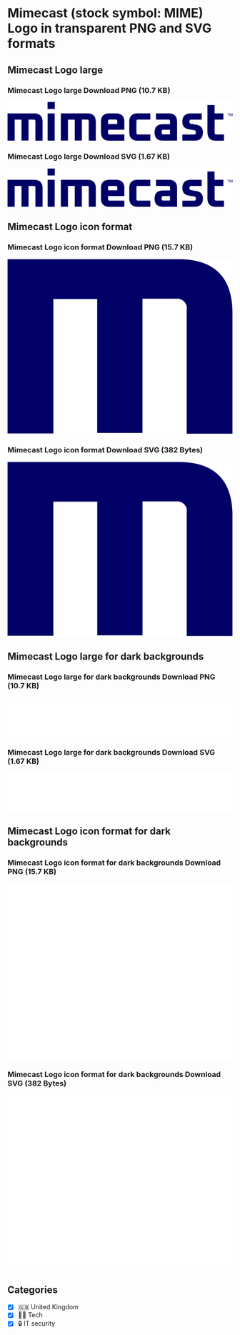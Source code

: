 # Mimecast (stock symbol: MIME) Logo in transparent PNG and SVG formats

## Mimecast Logo large

### Mimecast Logo large Download PNG (10.7 KB)

![Mimecast Logo large Download PNG (10.7 KB)](/img/orig/MIME_BIG-2dba20e4.png)

### Mimecast Logo large Download SVG (1.67 KB)

![Mimecast Logo large Download SVG (1.67 KB)](/img/orig/MIME_BIG-d2e52628.svg)

## Mimecast Logo icon format

### Mimecast Logo icon format Download PNG (15.7 KB)

![Mimecast Logo icon format Download PNG (15.7 KB)](/img/orig/MIME-4206cd33.png)

### Mimecast Logo icon format Download SVG (382 Bytes)

![Mimecast Logo icon format Download SVG (382 Bytes)](/img/orig/MIME-2fa22a0a.svg)

## Mimecast Logo large for dark backgrounds

### Mimecast Logo large for dark backgrounds Download PNG (10.7 KB)

![Mimecast Logo large for dark backgrounds Download PNG (10.7 KB)](/img/orig/MIME_BIG.D-61f3a166.png)

### Mimecast Logo large for dark backgrounds Download SVG (1.67 KB)

![Mimecast Logo large for dark backgrounds Download SVG (1.67 KB)](/img/orig/MIME_BIG.D-289832c0.svg)

## Mimecast Logo icon format for dark backgrounds

### Mimecast Logo icon format for dark backgrounds Download PNG (15.7 KB)

![Mimecast Logo icon format for dark backgrounds Download PNG (15.7 KB)](/img/orig/MIME.D-ea7d7e33.png)

### Mimecast Logo icon format for dark backgrounds Download SVG (382 Bytes)

![Mimecast Logo icon format for dark backgrounds Download SVG (382 Bytes)](/img/orig/MIME.D-6e9d7523.svg)



## Categories
- [x] 🇬🇧 United Kingdom
- [x] 👩‍💻 Tech
- [x] 🔒 IT security
